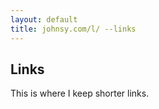 ```yaml
---
layout: default
title: johnsy.com/l/ --links
---
```


## Links

This is where I keep shorter links.
